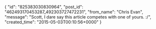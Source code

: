  {
   "id": "825383030830964",
   "post_id": "462493170453287_492303727472231",
   "from_name": "Chris Evan",
   "message": "Scott, I dare say this article competes with one of yours. :/",
   "created_time": "2015-05-03T00:10:56+0000"
 }
